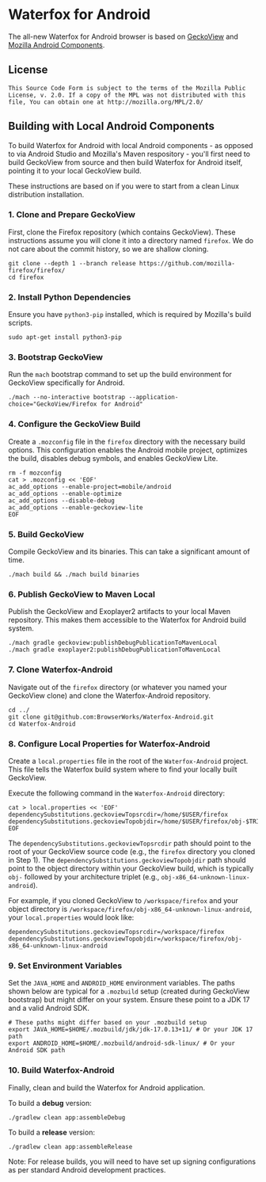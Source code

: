 # Waterfox for Android

The all-new Waterfox for Android browser is based on [GeckoView](https://mozilla.github.io/geckoview/) and [Mozilla Android Components](https://mozac.org/).

## License

    This Source Code Form is subject to the terms of the Mozilla Public
    License, v. 2.0. If a copy of the MPL was not distributed with this
    file, You can obtain one at http://mozilla.org/MPL/2.0/

## Building with Local Android Components

To build Waterfox for Android with local Android components - as opposed to via Android Studio and Mozilla's Maven respository - you'll first need to build GeckoView from source and then build Waterfox for Android itself, pointing it to your local GeckoView build.

These instructions are based on if you were to start from a clean Linux distribution installation.

### 1. Clone and Prepare GeckoView

First, clone the Firefox repository (which contains GeckoView). These instructions assume you will clone it into a directory named `firefox`. We do not care about the commit history, so we are shallow cloning.

```shell
git clone --depth 1 --branch release https://github.com/mozilla-firefox/firefox/
cd firefox
```

### 2. Install Python Dependencies

Ensure you have `python3-pip` installed, which is required by Mozilla's build scripts.

```shell
sudo apt-get install python3-pip
```

### 3. Bootstrap GeckoView

Run the `mach` bootstrap command to set up the build environment for GeckoView specifically for Android.

```shell
./mach --no-interactive bootstrap --application-choice="GeckoView/Firefox for Android"
```

### 4. Configure the GeckoView Build

Create a `.mozconfig` file in the `firefox` directory with the necessary build options. This configuration enables the Android mobile project, optimizes the build, disables debug symbols, and enables GeckoView Lite.

```shell
rm -f mozconfig
cat > .mozconfig << 'EOF'
ac_add_options --enable-project=mobile/android
ac_add_options --enable-optimize
ac_add_options --disable-debug
ac_add_options --enable-geckoview-lite
EOF
```

### 5. Build GeckoView

Compile GeckoView and its binaries. This can take a significant amount of time.

```shell
./mach build && ./mach build binaries
```

### 6. Publish GeckoView to Maven Local

Publish the GeckoView and Exoplayer2 artifacts to your local Maven repository. This makes them accessible to the Waterfox for Android build system.

```shell
./mach gradle geckoview:publishDebugPublicationToMavenLocal
./mach gradle exoplayer2:publishDebugPublicationToMavenLocal
```

### 7. Clone Waterfox-Android

Navigate out of the `firefox` directory (or whatever you named your GeckoView clone) and clone the Waterfox-Android repository.

```shell
cd ../
git clone git@github.com:BrowserWorks/Waterfox-Android.git
cd Waterfox-Android
```

### 8. Configure Local Properties for Waterfox-Android

Create a `local.properties` file in the root of the `Waterfox-Android` project. This file tells the Waterfox build system where to find your locally built GeckoView.

Execute the following command in the `Waterfox-Android` directory:

```shell
cat > local.properties << 'EOF'
dependencySubstitutions.geckoviewTopsrcdir=/home/$USER/firefox
dependencySubstitutions.geckoviewTopobjdir=/home/$USER/firefox/obj-$TRIPLET
EOF
```

The `dependencySubstitutions.geckoviewTopsrcdir` path should point to the root of your GeckoView source code (e.g., the `firefox` directory you cloned in Step 1). The `dependencySubstitutions.geckoviewTopobjdir` path should point to the object directory within your GeckoView build, which is typically `obj-` followed by your architecture triplet (e.g., `obj-x86_64-unknown-linux-android`).

For example, if you cloned GeckoView to `/workspace/firefox` and your object directory is `/workspace/firefox/obj-x86_64-unknown-linux-android`, your `local.properties` would look like:

```Waterfox-Android/local.properties#L1-2
dependencySubstitutions.geckoviewTopsrcdir=/workspace/firefox
dependencySubstitutions.geckoviewTopobjdir=/workspace/firefox/obj-x86_64-unknown-linux-android
```

### 9. Set Environment Variables

Set the `JAVA_HOME` and `ANDROID_HOME` environment variables. The paths shown below are typical for a `.mozbuild` setup (created during GeckoView bootstrap) but might differ on your system. Ensure these point to a JDK 17 and a valid Android SDK.

```shell
# These paths might differ based on your .mozbuild setup
export JAVA_HOME=$HOME/.mozbuild/jdk/jdk-17.0.13+11/ # Or your JDK 17 path
export ANDROID_HOME=$HOME/.mozbuild/android-sdk-linux/ # Or your Android SDK path
```

### 10. Build Waterfox-Android

Finally, clean and build the Waterfox for Android application.

To build a **debug** version:

```shell
./gradlew clean app:assembleDebug
```

To build a **release** version:

```shell
./gradlew clean app:assembleRelease
```

Note: For release builds, you will need to have set up signing configurations as per standard Android development practices.
